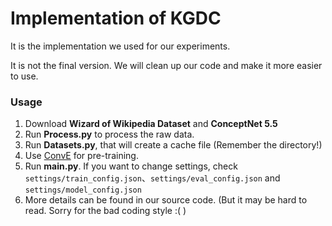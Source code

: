 # Implementation of KGDC

It is the implementation we used for our experiments.


It is not the final version. We will clean up our code and make it more easier to use.


### Usage

1. Download **Wizard of Wikipedia Dataset** and **ConceptNet 5.5**
2. Run **Process.py** to process the raw data.
3. Run **Datasets.py**, that will create a cache file (Remember the directory!) 
4. Use [ConvE](https://github.com/TimDettmers/ConvE) for pre-training.
5. Run **main.py**. If you want to change settings, check `settings/train_config.json`、`settings/eval_config.json` and `settings/model_config.json` 
6. More details can be found in our source code. (But it may be hard to read. Sorry for the bad coding style :( )
